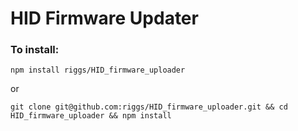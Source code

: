 # HID Firmware Updater

### To install:
`npm install riggs/HID_firmware_uploader`

or

`git clone git@github.com:riggs/HID_firmware_uploader.git && cd HID_firmware_uploader && npm install`